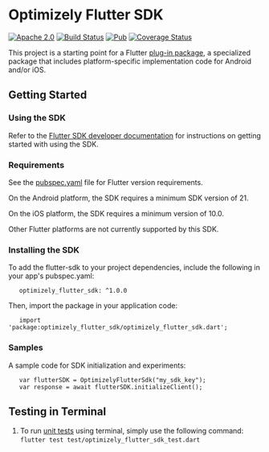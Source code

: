 # Optimizely Flutter SDK
[![Apache 2.0](https://img.shields.io/github/license/nebula-plugins/gradle-extra-configurations-plugin.svg)](http://www.apache.org/licenses/LICENSE-2.0)
[![Build Status](https://github.com/optimizely/optimizely-flutter-sdk/actions/workflows/flutter.yml/badge.svg?branch=master)](https://github.com/optimizely/optimizely-flutter-sdk/actions)
[![Pub](https://img.shields.io/pub/v/optimizely_flutter_sdk.svg)](https://pub.dev/packages/optimizely_flutter_sdk)
[![Coverage Status](https://coveralls.io/repos/github/optimizely/optimizely-flutter-sdk/badge.svg?branch=master)](https://coveralls.io/github/optimizely/optimizely-flutter-sdk?branch=master)

This project is a starting point for a Flutter
[plug-in package](https://flutter.dev/developing-packages/),
a specialized package that includes platform-specific implementation code for
Android and/or iOS.

## Getting Started

### Using the SDK
Refer to the [Flutter SDK developer documentation](https://docs.developers.optimizely.com/experimentation/v4.0.0-full-stack/docs/install-sdk-flutter) for instructions on getting started with using the SDK.

### Requirements

See the [pubspec.yaml](https://github.com/optimizely/optimizely-flutter-sdk/blob/master/pubspec.yaml) file for Flutter version requirements.

On the Android platform, the SDK requires a minimum SDK version of 21.

On the iOS platform, the SDK requires a minimum version of 10.0.

Other Flutter platforms are not currently supported by this SDK.

### Installing the SDK

To add the flutter-sdk to your project dependencies, include the following in your app's pubspec.yaml:

```
   optimizely_flutter_sdk: ^1.0.0
```

Then, import the package in your application code:

```
   import 'package:optimizely_flutter_sdk/optimizely_flutter_sdk.dart';
```

### Samples

A sample code for SDK initialization and experiments:

```
   var flutterSDK = OptimizelyFlutterSdk("my_sdk_key");
   var response = await flutterSDK.initializeClient();
```

## Testing in Terminal

1. To run [unit tests](https://docs.flutter.dev/cookbook/testing/unit/introduction) using terminal, simply use the following command:
`flutter test test/optimizely_flutter_sdk_test.dart`
